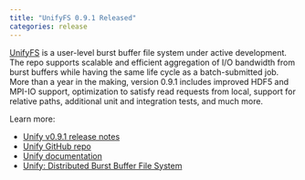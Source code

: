 ```yaml
---
title: "UnifyFS 0.9.1 Released"
categories: release
---
```


[UnifyFS](https://github.com/LLNL/UnifyFS) is a user-level burst buffer file system under active development. The repo supports scalable and efficient aggregation of I/O bandwidth from burst buffers while having the same life cycle as a batch-submitted job. More than a year in the making, version 0.9.1 includes improved HDF5 and MPI-IO support, optimization to satisfy read requests from local, support for relative paths, additional unit and integration tests, and much more.

Learn more:

- [Unify v0.9.1 release notes](https://github.com/LLNL/UnifyFS/releases/tag/v0.9.1)
- [Unify GitHub repo](https://github.com/LLNL/UnifyFS)
- [Unify documentation](https://unifyfs.readthedocs.io/en/latest/)
- [Unify: Distributed Burst Buffer File System](https://computing.llnl.gov/projects/unify)
